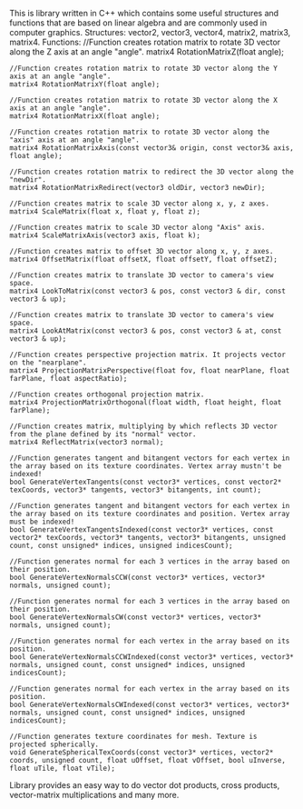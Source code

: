 This is library written in C++ which contains some useful structures and functions that are based on linear algebra and are commonly used in computer graphics.
Structures: vector2, vector3, vector4, matrix2, matrix3, matrix4.
Functions:
	//Function creates rotation matrix to rotate 3D vector along the Z axis at an angle "angle".
	matrix4 RotationMatrixZ(float angle);

	//Function creates rotation matrix to rotate 3D vector along the Y axis at an angle "angle".
	matrix4 RotationMatrixY(float angle);

	//Function creates rotation matrix to rotate 3D vector along the X axis at an angle "angle".
	matrix4 RotationMatrixX(float angle);

	//Function creates rotation matrix to rotate 3D vector along the "axis" axis at an angle "angle".
	matrix4 RotationMatrixAxis(const vector3& origin, const vector3& axis, float angle);

	//Function creates rotation matrix to redirect the 3D vector along the "newDir".
	matrix4 RotationMatrixRedirect(vector3 oldDir, vector3 newDir);

	//Function creates matrix to scale 3D vector along x, y, z axes.
	matrix4 ScaleMatrix(float x, float y, float z);

	//Function creates matrix to scale 3D vector along "Axis" axis.
	matrix4 ScaleMatrixAxis(vector3 axis, float k);

	//Function creates matrix to offset 3D vector along x, y, z axes.
	matrix4 OffsetMatrix(float offsetX, float offsetY, float offsetZ);

	//Function creates matrix to translate 3D vector to camera's view space.
	matrix4 LookToMatrix(const vector3 & pos, const vector3 & dir, const vector3 & up);

	//Function creates matrix to translate 3D vector to camera's view space.
	matrix4 LookAtMatrix(const vector3 & pos, const vector3 & at, const vector3 & up);

	//Function creates perspective projection matrix. It projects vector on the "nearplane".
	matrix4 ProjectionMatrixPerspective(float fov, float nearPlane, float farPlane, float aspectRatio);

	//Function creates orthogonal projection matrix.
	matrix4 ProjectionMatrixOrthogonal(float width, float height, float farPlane);

	//Function creates matrix, multiplying by which reflects 3D vector from the plane defined by its "normal" vector.
	matrix4 ReflectMatrix(vector3 normal);

	//Function generates tangent and bitangent vectors for each vertex in the array based on its texture coordinates. Vertex array mustn't be indexed!
	bool GenerateVertexTangents(const vector3* vertices, const vector2* texCoords, vector3* tangents, vector3* bitangents, int count);

	//Function generates tangent and bitangent vectors for each vertex in the array based on its texture coordinates and position. Vertex array must be indexed!
	bool GenerateVertexTangentsIndexed(const vector3* vertices, const vector2* texCoords, vector3* tangents, vector3* bitangents, unsigned count, const unsigned* indices, unsigned indicesCount);

	//Function generates normal for each 3 vertices in the array based on their position.
	bool GenerateVertexNormalsCCW(const vector3* vertices, vector3* normals, unsigned count);

	//Function generates normal for each 3 vertices in the array based on their position.
	bool GenerateVertexNormalsCW(const vector3* vertices, vector3* normals, unsigned count);

	//Function generates normal for each vertex in the array based on its position.
	bool GenerateVertexNormalsCCWIndexed(const vector3* vertices, vector3* normals, unsigned count, const unsigned* indices, unsigned indicesCount);

	//Function generates normal for each vertex in the array based on its position.
	bool GenerateVertexNormalsCWIndexed(const vector3* vertices, vector3* normals, unsigned count, const unsigned* indices, unsigned indicesCount);

	//Function generates texture coordinates for mesh. Texture is projected spherically.
	void GenerateSphericalTexCoords(const vector3* vertices, vector2* coords, unsigned count, float uOffset, float vOffset, bool uInverse, float uTile, float vTile);
	
Library provides an easy way to do vector dot products, cross products, vector-matrix multiplications and many more.